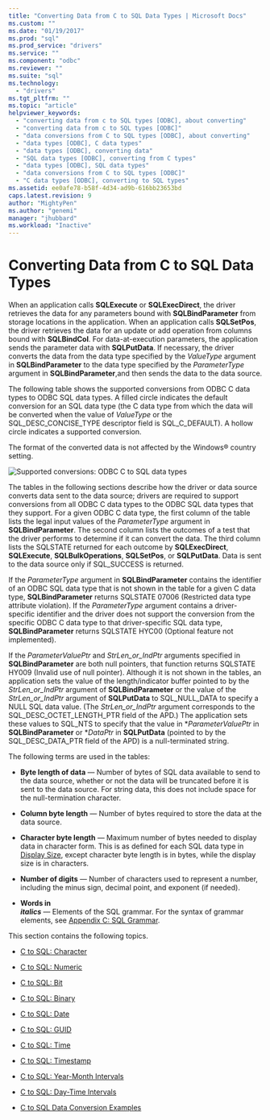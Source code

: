 ```yaml
---
title: "Converting Data from C to SQL Data Types | Microsoft Docs"
ms.custom: ""
ms.date: "01/19/2017"
ms.prod: "sql"
ms.prod_service: "drivers"
ms.service: ""
ms.component: "odbc"
ms.reviewer: ""
ms.suite: "sql"
ms.technology: 
  - "drivers"
ms.tgt_pltfrm: ""
ms.topic: "article"
helpviewer_keywords: 
  - "converting data from c to SQL types [ODBC], about converting"
  - "converting data from c to SQL types [ODBC]"
  - "data conversions from C to SQL types [ODBC], about converting"
  - "data types [ODBC], C data types"
  - "data types [ODBC], converting data"
  - "SQL data types [ODBC], converting from C types"
  - "data types [ODBC], SQL data types"
  - "data conversions from C to SQL types [ODBC]"
  - "C data types [ODBC], converting to SQL types"
ms.assetid: ee0afe78-b58f-4d34-ad9b-616bb23653bd
caps.latest.revision: 9
author: "MightyPen"
ms.author: "genemi"
manager: "jhubbard"
ms.workload: "Inactive"
---
```

# Converting Data from C to SQL Data Types
When an application calls **SQLExecute** or **SQLExecDirect**, the driver retrieves the data for any parameters bound with **SQLBindParameter** from storage locations in the application. When an application calls **SQLSetPos**, the driver retrieves the data for an update or add operation from columns bound with **SQLBindCol**. For data-at-execution parameters, the application sends the parameter data with **SQLPutData**. If necessary, the driver converts the data from the data type specified by the *ValueType* argument in **SQLBindParameter** to the data type specified by the *ParameterType* argument in **SQLBindParameter**,and then sends the data to the data source.  
  
 The following table shows the supported conversions from ODBC C data types to ODBC SQL data types. A filled circle indicates the default conversion for an SQL data type (the C data type from which the data will be converted when the value of *ValueType* or the SQL_DESC_CONCISE_TYPE descriptor field is SQL_C_DEFAULT). A hollow circle indicates a supported conversion.  
  
 The format of the converted data is not affected by the Windows® country setting.  
  
 ![Supported conversions: ODBC C to SQL data types](../../../odbc/reference/appendixes/media/apd1b.gif "apd1b")  
  
 The tables in the following sections describe how the driver or data source converts data sent to the data source; drivers are required to support conversions from all ODBC C data types to the ODBC SQL data types that they support. For a given ODBC C data type, the first column of the table lists the legal input values of the *ParameterType* argument in **SQLBindParameter**. The second column lists the outcomes of a test that the driver performs to determine if it can convert the data. The third column lists the SQLSTATE returned for each outcome by **SQLExecDirect**, **SQLExecute**, **SQLBulkOperations**, **SQLSetPos**, or **SQLPutData**. Data is sent to the data source only if SQL_SUCCESS is returned.  
  
 If the *ParameterType* argument in **SQLBindParameter** contains the identifier of an ODBC SQL data type that is not shown in the table for a given C data type, **SQLBindParameter** returns SQLSTATE 07006 (Restricted data type attribute violation). If the *ParameterType* argument contains a driver-specific identifier and the driver does not support the conversion from the specific ODBC C data type to that driver-specific SQL data type, **SQLBindParameter** returns SQLSTATE HYC00 (Optional feature not implemented).  
  
 If the *ParameterValuePtr* and *StrLen_or_IndPtr* arguments specified in **SQLBindParameter** are both null pointers, that function returns SQLSTATE HY009 (Invalid use of null pointer). Although it is not shown in the tables, an application sets the value of the length/indicator buffer pointed to by the *StrLen_or_IndPtr* argument of **SQLBindParameter** or the value of the *StrLen_or_IndPtr* argument of **SQLPutData** to SQL_NULL_DATA to specify a NULL SQL data value. (The *StrLen_or_IndPtr* argument corresponds to the SQL_DESC_OCTET_LENGTH_PTR field of the APD.) The application sets these values to SQL_NTS to specify that the value in \**ParameterValuePtr* in **SQLBindParameter** or \**DataPtr* in **SQLPutData** (pointed to by the SQL_DESC_DATA_PTR field of the APD) is a null-terminated string.  
  
 The following terms are used in the tables:  
  
-   **Byte length of data** — Number of bytes of SQL data available to send to the data source, whether or not the data will be truncated before it is sent to the data source. For string data, this does not include space for the null-termination character.  
  
-   **Column byte length** — Number of bytes required to store the data at the data source.  
  
-   **Character byte length** — Maximum number of bytes needed to display data in character form. This is as defined for each SQL data type in [Display Size](../../../odbc/reference/appendixes/display-size.md), except character byte length is in bytes, while the display size is in characters.  
  
-   **Number of digits** — Number of characters used to represent a number, including the minus sign, decimal point, and exponent (if needed).  
  
-   **Words in**   
     ***italics***  — Elements of the SQL grammar. For the syntax of grammar elements, see [Appendix C: SQL Grammar](../../../odbc/reference/appendixes/appendix-c-sql-grammar.md).  
  
 This section contains the following topics.  
  
-   [C to SQL: Character](../../../odbc/reference/appendixes/c-to-sql-character.md)  
  
-   [C to SQL: Numeric](../../../odbc/reference/appendixes/c-to-sql-numeric.md)  
  
-   [C to SQL: Bit](../../../odbc/reference/appendixes/c-to-sql-bit.md)  
  
-   [C to SQL: Binary](../../../odbc/reference/appendixes/c-to-sql-binary.md)  
  
-   [C to SQL: Date](../../../odbc/reference/appendixes/c-to-sql-date.md)  
  
-   [C to SQL: GUID](../../../odbc/reference/appendixes/c-to-sql-guid.md)  
  
-   [C to SQL: Time](../../../odbc/reference/appendixes/c-to-sql-time.md)  
  
-   [C to SQL: Timestamp](../../../odbc/reference/appendixes/c-to-sql-timestamp.md)  
  
-   [C to SQL: Year-Month Intervals](../../../odbc/reference/appendixes/c-to-sql-year-month-intervals.md)  
  
-   [C to SQL: Day-Time Intervals](../../../odbc/reference/appendixes/c-to-sql-day-time-intervals.md)  
  
-   [C to SQL Data Conversion Examples](../../../odbc/reference/appendixes/c-to-sql-data-conversion-examples.md)
